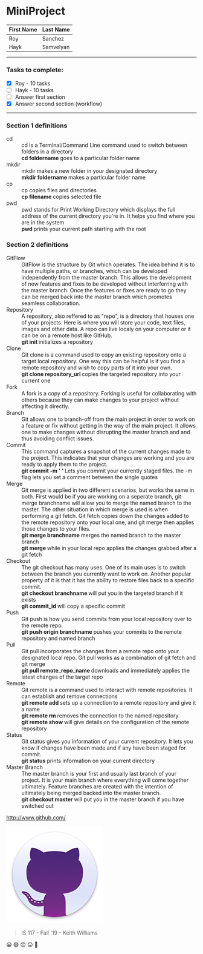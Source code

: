 # MiniProject

First Name | Last Name
------------ | -------------
Roy          | Sanchez 
Hayk         | Samvelyan
---
### Tasks to complete:
- [x] Roy - 10 tasks
- [ ] Hayk - 10 tasks
- [ ] Answer first section
- [x] Answer second section (workflow)

---

### Section 1 definitions

<dl>
  <dt>cd</dt>
  <dd>cd is a Terminal/Command Line command used to switch between folders in a directory</dd>

  <dd> <b> cd foldername </b> goes to a particular folder name </dd>
  
  <dt>mkdir</dt>
  <dd>mkdir makes a new folder in your designated directory</dd>

  <dd> <b> mkdir foldername </b> makes a particular folder name </dd>
  
  <dt>cp</dt>
  <dd>cp copies files and directories</dd>

  <dd> <b> cp filename </b> copies selected file </dd>
  
  <dt>pwd</dt>
  <dd>pwd stands for Print Working Directory which displays the full address of the current directory you're in. It helps you find where you are in the system</dd>

  <dd> <b> pwd </b> prints your current path starting with the root </dd>
  
</dl>  

### Section 2 definitions

<dl>
  <dt>GitFlow</dt>
  <dd>GitFlow is the structure by Git which operates. The idea behind it is to have multiple paths,
  or branches, which can be developed independently from the master branch. This allows the 
  development of new features and fixes to be developed without interferring with the master branch.
  Once the features or fixes are ready to go they can be merged back into the master branch which
  promotes seamless collaboration.</dd>
  
  <dt>Repository</dt>
  <dd>A repository, also reffered to as "repo", is a directory that houses one of your projects.
  Here is where you will store your code, text files, images and other data. A repo can live 
  localy on your computer or it can be on a remote host like GitHub.</dd>
  
  <dd> <b> git init </b> initializes a repository </dd>
  
  <dt>Clone</dt>
  <dd>Git clone is a command used to copy an existing repository onto a target local repository. One way
  this can be helpful is if you find a remote repository and wish to copy parts of it into your own.</dd>
  
  <dd> <b> git clone repository_url  </b> copies the targeted repository into your current one </dd>
  
  <dt>Fork</dt>
  <dd>A fork is a copy of a repository. Forking is useful for collaborating with others because
  they can make changes to your project without affecting it directly.</dd>
  
  <dt>Branch</dt>
  <dd>Git allows one to branch-off from the main project in order to work on a feature or fix without getting
  in the way of the main project. It allows one to make changes without disrupting the master branch 
  and and thus avoiding conflict issues.</dd>
  
  <dt>Commit</dt>
  <dd>This command captures a snapshot of the current changes made to the project. This indicates that your
  changes are working and you are ready to apply them to the project.</dd>
  
  <dd> <b> git commit -m ' ' </b> Lets you commit your currently staged files. the -m flag lets you set a 
  comment between the single quotes </dd>
  
  <dt>Merge</dt>
  <dd>Git merge is applied in two different scenarios, but works the same in both. First would be if you are
  working on a seperate branch, git merge branchname will allow you to merge the named branch to the master.
  The other situation in which merge is used is when performing a git fetch. Git fetch copies down the changes
  added to the remote repository onto your local one, and git merge then applies those changes to your files.</dd>

  <dd> <b> git merge branchname </b> merges the named branch to the master branch</dd>
  <dd> <b> git merge </b> while in your local repo applies the changes grabbed after a git fetch</dd>
  
  <dt>Checkout</dt>
  <dd>The git checkout has many uses. One of its main uses is to switch between the branch you currently want
  to work on. Another popular property of it is that it has the ability to restore files back to a specific commit.</dd>

  <dd> <b> git checkout branchname </b> will put you in the targeted branch if it exists</dd>
  <dd> <b> git commit_id </b> will copy a specific commit</dd>
  
  <dt>Push</dt>
  <dd>Git push is how you send commits from your local repository over to the remote repo.</dd>

  <dd> <b> git push origin branchname </b> pushes your commits to the remote repository and named branch</dd>
  
  <dt>Pull</dt>
  <dd>Git pull incorporates the changes from a remote repo onto your designated local repo. Git pull 
  works as a combination of git fetch and git merge</dd>

  <dd> <b> git pull remote_repo_name </b> downloads and immediately applies the latest changes of the target repo </dd>
  
  <dt>Remote</dt>
  <dd>Git remote is a command used to interact with remote repositories. It can establish and remove connections</dd>

  <dd> <b> git remote add <name> <url> </b> sets up a connection to a remote repository and give it a name </dd>
  <dd> <b> git remote rm <name> </b> removes the connection to the named repository </dd>
  <dd> <b> git remote show </b> will give details on the configuration of the remote repository </dd>
  
  <dt>Status</dt>
  <dd>Git status gives you information of your current repository. It lets you know if changes have been made
  and if any have been staged for commit.</dd>

  <dd> <b> git status </b> prints information on your current directory</dd>
  
  <dt>Master Branch</dt>
  <dd>The master branch is your first and usually last branch of your project. It is your main branch where everything
  will come together ultimately. Feature branches are created with the intention of ultimately being merged backed into
  the master branch.</dd>

  <dd> <b> git checkout master </b> will put you in the master branch if you have switched out</dd>
  
</dl>


http://www.github.com/ 

![GitHub Logo](/images/giticon.png)

> IS 117 - Fall '19 - Keith Williams

:grinning: :smile: :heart_eyes: :stuck_out_tongue: :cowboy_hat_face:

